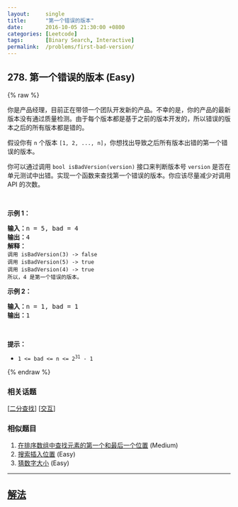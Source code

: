 ```yaml
---
layout:     single
title:      "第一个错误的版本"
date:       2016-10-05 21:30:00 +0800
categories: [Leetcode]
tags:       [Binary Search, Interactive]
permalink:  /problems/first-bad-version/
---
```


## 278. 第一个错误的版本 (Easy)

{% raw %}

<p>你是产品经理，目前正在带领一个团队开发新的产品。不幸的是，你的产品的最新版本没有通过质量检测。由于每个版本都是基于之前的版本开发的，所以错误的版本之后的所有版本都是错的。</p>

<p>假设你有 <code>n</code> 个版本 <code>[1, 2, ..., n]</code>，你想找出导致之后所有版本出错的第一个错误的版本。</p>

<p>你可以通过调用 <code>bool isBadVersion(version)</code> 接口来判断版本号 <code>version</code> 是否在单元测试中出错。实现一个函数来查找第一个错误的版本。你应该尽量减少对调用 API 的次数。</p>
 

<p><strong>示例 1：</strong></p>

<pre>
<strong>输入：</strong>n = 5, bad = 4
<strong>输出：</strong>4
<strong>解释：</strong>
<code>调用 isBadVersion(3) -> false 
调用 isBadVersion(5) -> true 
调用 isBadVersion(4) -> true</code>
<code>所以，4 是第一个错误的版本。</code>
</pre>

<p><strong>示例 2：</strong></p>

<pre>
<strong>输入：</strong>n = 1, bad = 1
<strong>输出：</strong>1
</pre>

<p> </p>

<p><strong>提示：</strong></p>

<ul>
	<li><code>1 <= bad <= n <= 2<sup>31</sup> - 1</code></li>
</ul>

{% endraw %}

### 相关话题
  [[二分查找](https://github.com/awesee/leetcode/tree/main/tag/binary-search/README.md)]
  [[交互](https://github.com/awesee/leetcode/tree/main/tag/interactive/README.md)]

### 相似题目
  1. [在排序数组中查找元素的第一个和最后一个位置](/problems/find-first-and-last-position-of-element-in-sorted-array) (Medium)
  1. [搜索插入位置](/problems/search-insert-position) (Easy)
  1. [猜数字大小](/problems/guess-number-higher-or-lower) (Easy)

---

## [解法](https://github.com/awesee/leetcode/tree/main/problems/first-bad-version)
